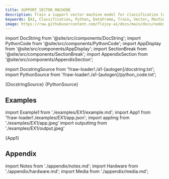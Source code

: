 ```yaml
---
title: SUPPORT_VECTOR_MACHINE
description: Train a support vector machine model for classification tasks by taking two dataframes of label and feature from labelled training data and a dataframe of unlabelled input data.
keywords: [AI, Classification, Python, DataFrame, Train, Vector, Machine Model]
image: https://raw.githubusercontent.com/flojoy-ai/docs/main/docs/nodes/AI_ML/CLASSIFICATION/SUPPORT_VECTOR_MACHINE/examples/EX1/output.jpeg
---
```


[//]: # (Custom component imports)

import DocString from '@site/src/components/DocString';
import PythonCode from '@site/src/components/PythonCode';
import AppDisplay from '@site/src/components/AppDisplay';
import SectionBreak from '@site/src/components/SectionBreak';
import AppendixSection from '@site/src/components/AppendixSection';

[//]: # (Docstring)

import DocstringSource from '!!raw-loader!./a1-[autogen]/docstring.txt';
import PythonSource from '!!raw-loader!./a1-[autogen]/python_code.txt';

<DocString>{DocstringSource}</DocString>
<PythonCode GLink='AI_ML/CLASSIFICATION/SUPPORT_VECTOR_MACHINE/SUPPORT_VECTOR_MACHINE.py'>{PythonSource}</PythonCode>

<SectionBreak />

[//]: # (Examples)

## Examples

import Example1 from './examples/EX1/example.md';
import App1 from '!!raw-loader!./examples/EX1/app.json';
import appImg from './examples/EX1/app.jpeg'
import outputImg from './examples/EX1/output.jpeg'

<AppDisplay 
    nodeLabel='SUPPORT_VECTOR_MACHINE'
    appImg={appImg}
    outputImg={outputImg}
    >
    {App1}
</AppDisplay>

<Example1 />

<SectionBreak />

[//]: # (Appendix)

## Appendix

import Notes from './appendix/notes.md';
import Hardware from './appendix/hardware.md';
import Media from './appendix/media.md';

<AppendixSection index={0} folderPath='nodes/AI_ML/CLASSIFICATION/SUPPORT_VECTOR_MACHINE/appendix/'><Notes /></AppendixSection>
<AppendixSection index={1} folderPath='nodes/AI_ML/CLASSIFICATION/SUPPORT_VECTOR_MACHINE/appendix/'><Hardware /></AppendixSection>
<AppendixSection index={2} folderPath='nodes/AI_ML/CLASSIFICATION/SUPPORT_VECTOR_MACHINE/appendix/'><Media /></AppendixSection>